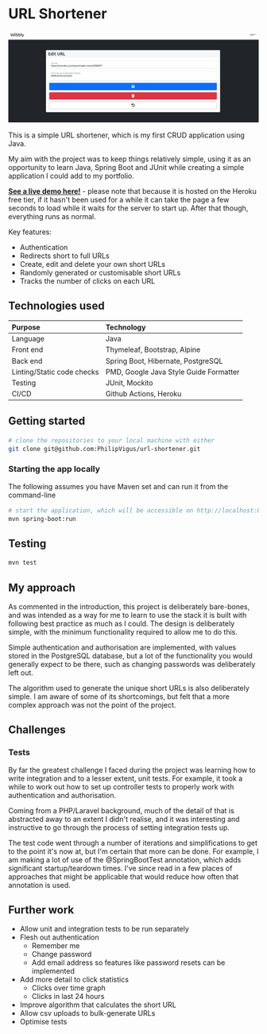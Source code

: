 # URL Shortener

![main screenshot](./main-screenshot.png)

This is a simple URL shortener, which is my first CRUD application using Java.

My aim with the project was to keep things relatively simple, using it as an opportunity to learn Java, Spring Boot and
JUnit while creating a simple application I could add to my portfolio.

**[See a live demo here!](https://weather-phil.netlify.app/)** - please note that because it is hosted on the Heroku
free tier, if it hasn't been used for a while it can take the page a few seconds to load while it waits for the server
to start up. After that though, everything runs as normal.

Key features:

- Authentication
- Redirects short to full URLs
- Create, edit and delete your own short URLs
- Randomly generated or customisable short URLs
- Tracks the number of clicks on each URL

## Technologies used

| Purpose                    | Technology                             |
|:---------------------------|:---------------------------------------|
| Language                   | Java                                   |
| Front end                  | Thymeleaf, Bootstrap, Alpine           |
| Back end                   | Spring Boot, Hibernate, PostgreSQL     |
| Linting/Static code checks | PMD, Google Java Style Guide Formatter |
| Testing                    | JUnit, Mockito                         |
| CI/CD                      | Github Actions, Heroku                 |

## Getting started

```bash
# clone the repositories to your local machine with either
git clone git@github.com:PhilipVigus/url-shortener.git
```

### Starting the app locally

The following assumes you have Maven set and can run it from the command-line

```bash
# start the application, which will be accessible on http://localhost:8080/
mvn spring-boot:run
```

## Testing

```bash
mvn test
```

## My approach

As commented in the introduction, this project is deliberately bare-bones, and was intended as a way for me to learn to
use the stack it is built with following best practice as much as I could. The design is deliberately simple, with the
minimum functionality required to allow me to do this.

Simple authentication and authorisation are implemented, with values stored in the PostgreSQL database, but a lot of the
functionality you would generally expect to be there, such as changing passwords was deliberately left out.

The algorithm used to generate the unique short URLs is also deliberately simple. I am aware of some of its
shortcomings, but felt that a more complex approach was not the point of the project.

## Challenges

### Tests

By far the greatest challenge I faced during the project was learning how to write integration and to a lesser extent,
unit tests. For example, it took a while to work out how to set up controller tests to properly work with
authentication and authorisation.

Coming from a PHP/Laravel background, much of the detail of that is abstracted away to an extent I didn't realise, and
it was interesting and instructive to go through the process of setting integration tests up.

The test code went through a number of iterations and simplifications to get to the point it's now at, but I'm certain
that more can be done. For example, I am making a lot of use of the @SpringBootTest annotation, which adds significant
startup/teardown times. I've since read in a few places of approaches that might be applicable that would reduce how
often that annotation is used.

## Further work

- Allow unit and integration tests to be run separately
- Flesh out authentication
  - Remember me
  - Change password
  - Add email address so features like password resets can be implemented
- Add more detail to click statistics
  - Clicks over time graph
  - Clicks in last 24 hours
- Improve algorithm that calculates the short URL
- Allow csv uploads to bulk-generate URLs
- Optimise tests